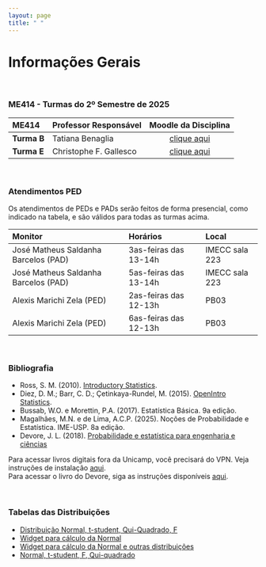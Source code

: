 ```yaml
---
layout: page
title: " "
---
```


# Informações Gerais

<br/>

### ME414 - Turmas do 2º Semestre de 2025

| ME414        | Professor Responsável        |  Moodle da Disciplina |  
|:-------------|:-----------------------------|:-----------------------------:|
| **Turma B**  | Tatiana Benaglia |  [clique aqui](https://moodle.ggte.unicamp.br/course/view.php?id=22072) |
| **Turma E**  | Christophe F. Gallesco |  [clique aqui](https://moodle.ggte.unicamp.br/course/view.php?id=22303) |

<br />

### Atendimentos PED

Os atendimentos de PEDs e PADs serão feitos de forma presencial, <!-- PEDs serão feitos tanto presencial quanto pelo Google Meet, --> como indicado na tabela, e são válidos para todas as turmas acima.

| Monitor                           | Horários                        |  Local             |  
|:----------------------------------|:--------------------------------|:-------------------|
| José Matheus Saldanha Barcelos (PAD) | 3as-feiras das 13-14h | IMECC sala 223 |
| José Matheus Saldanha Barcelos (PAD) | 5as-feiras das 13-14h | IMECC sala 223 |
| Alexis Marichi Zela (PED) | 2as-feiras das 12-13h | PB03 |
| Alexis Marichi Zela (PED) | 6as-feiras das 12-13h | PB03 |
                

<!-- Contatos para agendamento de atendimentos (adicionar o símbolo arroba seguido de dac <ponto> unicamp <ponto> br:  -->

<!-- * (PED): axxxxxx  -->
<!-- * (PAD): bxxxxxx -->

<!-- **Importante:** os monitores destacados acima com "Agendamento Requerido" poderão não estar presentes no horário/local listado acima caso não haja uma solicitação explícita de pessoas interessadas. Se um atendimento é previsto para a sexta-feira, às 17:30, a parte interessada deve contatar o monitor até às 17:30 da quinta-feira. -->

<br />

### Bibliografia

* Ross, S. M. (2010). [Introductory Statistics](http://www.sciencedirect.com/science/book/9780123743886).
* Diez, D. M.; Barr, C. D.; Çetinkaya-Rundel, M. (2015). [OpenIntro Statistics](https://www.openintro.org/go?id=os4_for_screen_reader&referrer=/book/os/index.php).
* Bussab, W.O. e Morettin, P.A. (2017). Estatística Básica. 9a edição.
* Magalhães, M.N. e de Lima, A.C.P. (2025). Noções de Probabilidade e Estatística. IME-USP. 8a edição. 
* Devore, J. L. (2018). [Probabilidade e estatística para engenharia e ciências](	http://acervus.unicamp.br/index.asp?codigo_sophia=1138563)

Para acessar livros digitais fora da Unicamp, você precisará do VPN. Veja instruções de instalação [aqui](http://www.ccuec.unicamp.br/ccuec/acesso_remoto_vpn). <br />
Para acessar o livro do Devore, siga as instruções disponíveis [aqui](https://www.biblioteca.fea.unicamp.br/sites/biblioteca/files/GuiaDeAcessoAosE-booksCengage.pdf).

<br />

### Tabelas das Distribuições

* [Distribuição Normal, t-student, Qui-Quadrado, F](Tabelas-impressao.pdf)
* [Widget para cálculo da Normal](https://www.wolframalpha.com/widgets/gallery/view.jsp?id=9bd010a31f27d2500aede72eb5852af2)
* [Widget para cálculo da Normal e outras distribuições](https://gallery.shinyapps.io/dist_calc/)
* [Normal, t-student, F, Qui-quadrado](http://www.bertolo.pro.br/FinEst/Estatistica/DistribuicaoProbabilidades2/normal/index.html)
